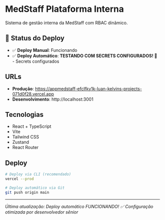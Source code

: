 # MedStaff Plataforma Interna

Sistema de gestão interna da MedStaff com RBAC dinâmico.

## 🚀 Status do Deploy

- ✅ **Deploy Manual**: Funcionando
- ✅ **Deploy Automático**: **TESTANDO COM SECRETS CONFIGURADOS! 🔐** - Secrets configurados

## URLs

- **Produção**: https://appmedstaff-efclfky1k-luan-kelvins-projects-071d0f28.vercel.app
- **Desenvolvimento**: http://localhost:3001

## Tecnologias

- React + TypeScript
- Vite
- Tailwind CSS
- Zustand
- React Router

## Deploy

```bash
# Deploy via CLI (recomendado)
vercel --prod

# Deploy automático via Git
git push origin main
```

---
*Última atualização: Deploy automático FUNCIONANDO! ✅*
*Configuração otimizada por desenvolvedor sênior*